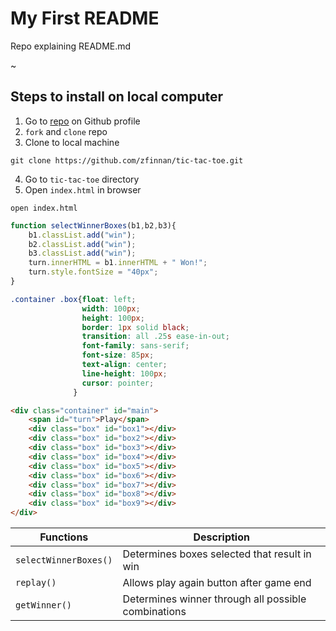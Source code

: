 # My First README

Repo explaining README.md


~
## Steps to install on local computer
1. Go to [repo](https://github.com/zfinnan/tic-tac-toe) on Github profile
2. `fork` and `clone` repo
3. Clone to local machine
```text
git clone https://github.com/zfinnan/tic-tac-toe.git
```
4. Go to `tic-tac-toe` directory
5. Open `index.html` in browser
```text
open index.html
```

```javascript
function selectWinnerBoxes(b1,b2,b3){
    b1.classList.add("win");
    b2.classList.add("win");
    b3.classList.add("win");
    turn.innerHTML = b1.innerHTML + " Won!";
    turn.style.fontSize = "40px";
}
```

```css
.container .box{float: left;
                width: 100px;
                height: 100px;
                border: 1px solid black;
                transition: all .25s ease-in-out;
                font-family: sans-serif; 
                font-size: 85px;
                text-align: center;
                line-height: 100px; 
                cursor: pointer;
              }
```

```html
<div class="container" id="main">
    <span id="turn">Play</span>
    <div class="box" id="box1"></div>
    <div class="box" id="box2"></div>
    <div class="box" id="box3"></div>
    <div class="box" id="box4"></div>
    <div class="box" id="box5"></div>
    <div class="box" id="box6"></div>
    <div class="box" id="box7"></div>
    <div class="box" id="box8"></div>
    <div class="box" id="box9"></div>
</div>
```

| Functions            | Description |
| -----------          | ----------- |
| `selectWinnerBoxes()`| Determines boxes selected that result in win |
| `replay()`           | Allows play again button after game end |
| `getWinner()`        | Determines winner through all possible combinations |